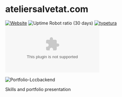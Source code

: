 # ateliersalvetat.com

[![Website](https://img.shields.io/website?down_color=red&down_message=offline&up_color=green&up_message=online&url=https%3A%2F%2Fateliersalvetat.com%2F)](https://ateliersalvetat.com/)
![Uptime Robot ratio (30 days)](https://img.shields.io/uptimerobot/ratio/m790920569-a11cb9bfbe90bd01bb6ba32c)
[![typetura](https://img.shields.io/badge/typeset%20with-typetura-129681.svg)](https://typetura.com/)
[![Libraries.io dependency status for GitHub repo](https://img.shields.io/librariesio/github/Fred-AtelierSalvetat/ateliersalvetat.com)](https://libraries.io/github/Fred-AtelierSalvetat/ateliersalvetat.com)

![Portfolio-Lccbackend](https://img.shields.io/website?url=http%3A%2F%2Fateliersalvetat.pythonanywhere.com%2F)

Skills and portfolio presentation
